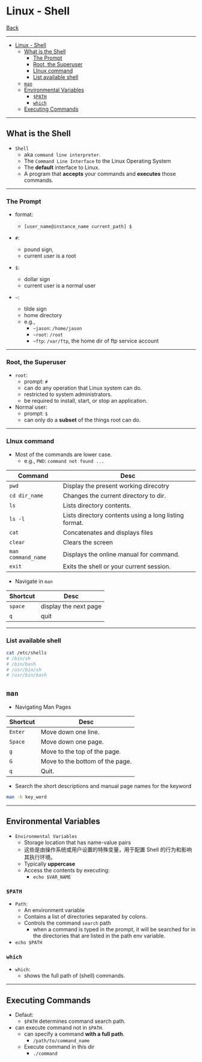 # Linux - Shell

[Back](../index.md)

---

- [Linux - Shell](#linux---shell)
  - [What is the Shell](#what-is-the-shell)
    - [The Prompt](#the-prompt)
    - [Root, the Superuser](#root-the-superuser)
    - [LInux command](#linux-command)
    - [List available shell](#list-available-shell)
  - [`man`](#man)
  - [Environmental Variables](#environmental-variables)
    - [`$PATH`](#path)
    - [`which`](#which)
  - [Executing Commands](#executing-commands)

---

## What is the Shell

- `Shell`
  - aka `command line interpreter`.
  - The `Command Line Interface` to the Linux Operating System
  - The **default** interface to Linux.
  - A program that **accepts** your commands and **executes** those commands.

---

### The Prompt

- format:

  - `[user_name@instance_name current_path] $`

- `#`:
  - pound sign,
  - current user is a root
- `$`:

  - dollar sign
  - current user is a normal user

- `~`:
  - tilde sign
  - home directory
  - e.g.,
    - `~jason`: `/home/jason`
    - `~root`: `/root`
    - `~ftp`: `/var/ftp`, the home dir of ftp service account

---

### Root, the Superuser

- `root`:
  - prompt: `#`
  - can do any operation that Linux system can do.
  - restricted to system administrators.
  - be required to install, start, or stop an application.
- Normal user:
  - prompt: `$`
  - can only do a **subset** of the things root can do.

---

### LInux command

- Most of the commands are lower case.
  - e.g., `PWD`: `command not found ...`

| Command            | Desc                                                  |
| ------------------ | ----------------------------------------------------- |
| `pwd`              | Display the present working direcotry                 |
| `cd dir_name`      | Changes the current directory to dir.                 |
| `ls`               | Lists directory contents.                             |
| `ls -l`            | Lists directory contents using a long listing format. |
| `cat`              | Concatenates and displays files                       |
| `clear`            | Clears the screen                                     |
| `man command_name` | Displays the online manual for command.               |
| `exit`             | Exits the shell or your current session.              |

- Navigate in `man`

| Shortcut | Desc                  |
| -------- | --------------------- |
| `space`  | display the next page |
| `q`      | quit                  |

---

### List available shell

```sh
cat /etc/shells
# /bin/sh
# /bin/bash
# /usr/bin/sh
# /usr/bin/bash
```

## `man`

- Navigating Man Pages

| Shortcut | Desc                            |
| -------- | ------------------------------- |
| `Enter`  | Move down one line.             |
| `Space`  | Move down one page.             |
| `g`      | Move to the top of the page.    |
| `G`      | Move to the bottom of the page. |
| `q`      | Quit.                           |

- Search the short descriptions and manual page names for the keyword

```sh
man -k key_word
```

---

## Environmental Variables

- `Environmental Variables`
  - Storage location that has name-value pairs
  - 这些是由操作系统或用户设置的特殊变量，用于配置 Shell 的行为和影响其执行环境。
  - Typically **uppercase**
  - Access the contents by executing:
    - `echo $VAR_NAME`

### `$PATH`

- `Path`:
  - An environment variable
  - Contains a list of directories separated by colons.
  - Controls the command `search` path
    - when a command is typed in the prompt, it will be searched for in the directories that are listed in the path env variable.
- `echo $PATH`

### `which`

- `which`:
  - shows the full path of (shell) commands.

---

## Executing Commands

- Defaut:
  - `$PATH` determines command search path.
- can execute command not in `$PATH`.
  - can specify a command **with a full path**.
    - `/path/to/command_name`
  - Execute command in this dir
    - `./command`
